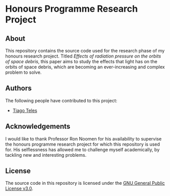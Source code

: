 # Honours Programme Research Project

## About
This repository contains the source code used for the research phase of my honours research project. Titled *Effects of radiation pressure on the orbits of space debris*, this paper aims to study the effects that light has on the orbits of space debris, which are becoming an ever-increasing and complex problem to solve.

## Authors
The following people have contributed to this project:
* [Tiago Teles](https://www.linkedin.com/in/tiago-moreira-da-fonte-fonseca-teles/)

## Acknowledgements
I would like to thank Professor Ron Noomen for his availability to supervise the honours programme research project for which this repository is used for. His selflessness has allowed me to challenge myself academically, by tackling new and interesting problems.

## License
The source code in this repository is licensed under the [GNU General Public License v3.0](https://www.gnu.org/licenses/gpl-3.0.en.html).
